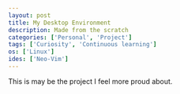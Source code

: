 ```yaml
---
layout: post
title: My Desktop Environment
description: Made from the scratch
categories: ['Personal', 'Project']
tags: ['Curiosity', 'Continuous learning']
os: ['Linux']
ides: ['Neo-Vim']
---
```


This is may be the project I feel more proud about.
